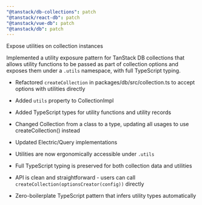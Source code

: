 ```yaml
---
"@tanstack/db-collections": patch
"@tanstack/react-db": patch
"@tanstack/vue-db": patch
"@tanstack/db": patch
---
```


Expose utilities on collection instances

Implemented a utility exposure pattern for TanStack DB collections that allows utility functions to be passed as part of collection options and exposes them under a `.utils` namespace, with full TypeScript typing.

- Refactored `createCollection` in packages/db/src/collection.ts to accept options with utilities directly
- Added `utils` property to CollectionImpl
- Added TypeScript types for utility functions and utility records
- Changed Collection from a class to a type, updating all usages to use createCollection() instead
- Updated Electric/Query implementations

- Utilities are now ergonomically accessible under `.utils`
- Full TypeScript typing is preserved for both collection data and utilities
- API is clean and straightforward - users can call `createCollection(optionsCreator(config))` directly
- Zero-boilerplate TypeScript pattern that infers utility types automatically
